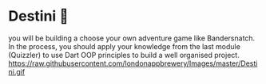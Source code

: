 # Destini 🤔

you will be building a choose your own adventure game like Bandersnatch. In the process, you should apply your knowledge from the last module (Quizzler) to use Dart OOP principles to build a well organised project.
https://raw.githubusercontent.com/londonappbrewery/Images/master/Destini.gif
